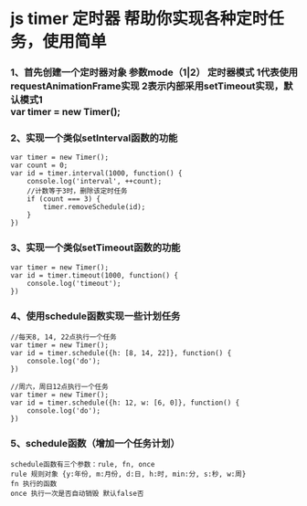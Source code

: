 # js timer 定时器 帮助你实现各种定时任务，使用简单
<h3>1、首先创建一个定时器对象 参数mode（1|2） 定时器模式 1代表使用requestAnimationFrame实现 2表示内部采用setTimeout实现，默认模式1<br>var timer = new Timer();</h3>
<section>
    <h3>2、实现一个类似setInterval函数的功能</h3>
<pre><code>var timer = new Timer();
var count = 0;
var id = timer.interval(1000, function() {
    console.log('interval', ++count);
    //计数等于3时，删除该定时任务
    if (count === 3) {
        timer.removeSchedule(id); 
    }
})</code></pre>
</section>
<section>
    <h3>3、实现一个类似setTimeout函数的功能</h3>
<pre><code>var timer = new Timer();
var id = timer.timeout(1000, function() {
    console.log('timeout');
})</code></pre>
</section>
<section>
    <h3>4、使用schedule函数实现一些计划任务</h3>
<pre><code>//每天8, 14, 22点执行一个任务
var timer = new Timer();
var id = timer.schedule({h: [8, 14, 22]}, function() {
    console.log('do');
})</code></pre>

<pre><code>//周六，周日12点执行一个任务
var timer = new Timer();
var id = timer.schedule({h: 12, w: [6, 0]}, function() {
    console.log('do');
})</code></pre>
</section>
<section>
    <h3>5、schedule函数（增加一个任务计划）</h3>
<pre><code>schedule函数有三个参数：rule, fn, once
rule 规则对象 {y:年份, m:月份, d:日, h:时, min:分, s:秒, w:周}
fn 执行的函数
once 执行一次是否自动销毁 默认false否
</code></pre>
</section>
